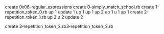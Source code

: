 create 0x06-regular_expressions
create 0-simply_match_school.rb
create 1-repetition_token_0.rb
up 1
update 1
up 1
up 1
up 2
up 1
u 1
up 1
create 2-repetition_token_1.rb
up 2
u 2
update 2

create 3-repetition_token_2.rb3-repetition_token_2.rb
